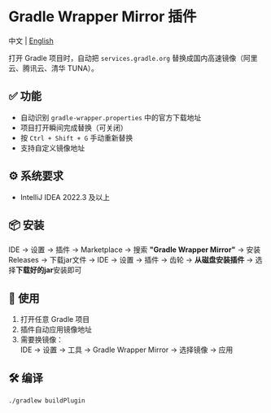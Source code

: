 # Gradle Wrapper Mirror 插件

中文 | [English](Readme_en)

打开 Gradle 项目时，自动把 `services.gradle.org` 替换成国内高速镜像（阿里云、腾讯云、清华 TUNA）。

## ✅ 功能
- 自动识别 `gradle-wrapper.properties` 中的官方下载地址
- 项目打开瞬间完成替换（可关闭）
- 按 `Ctrl + Shift + G` 手动重新替换
- 支持自定义镜像地址

## ⚙️ 系统要求
- IntelliJ IDEA 2022.3 及以上

## 📦 安装
IDE → 设置 → 插件 → Marketplace → 搜索 **"Gradle Wrapper Mirror"** → 安装    
Releases → 下载jar文件 → IDE → 设置 → 插件 → 齿轮 → **从磁盘安装插件** → 选择**下载好的jar**安装即可

## 🚀 使用
1. 打开任意 Gradle 项目
2. 插件自动应用镜像地址
3. 需要换镜像：  
   IDE → 设置 → 工具 → Gradle Wrapper Mirror → 选择镜像 → 应用

## 🛠️ 编译
```bash
./gradlew buildPlugin